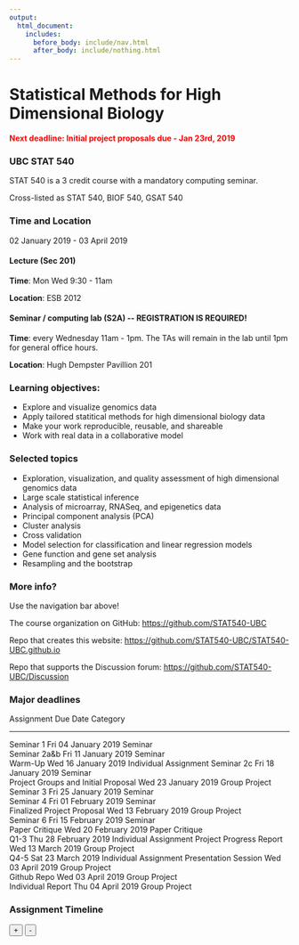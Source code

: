 ```yaml
---
output:
  html_document:
    includes:
      before_body: include/nav.html
      after_body: include/nothing.html
---
```



# Statistical Methods for High Dimensional Biology
<span style="color: red">**Next deadline: Initial project proposals due - Jan 23rd, 2019**</span>

### UBC STAT 540

STAT 540 is a 3 credit course with a mandatory computing seminar.

Cross-listed as STAT 540, BIOF 540, GSAT 540

### Time and Location

02 January 2019 - 03 April 2019

#### Lecture (Sec 201)

**Time**: Mon Wed 9:30 - 11am

**Location**: ESB 2012

#### Seminar / computing lab (S2A) -- REGISTRATION IS REQUIRED!

**Time**: every Wednesday 11am - 1pm. The TAs will remain in the lab until 1pm for general office hours.

**Location**: Hugh Dempster Pavillion 201

### Learning objectives:

  * Explore and visualize genomics data
  * Apply tailored statitical methods for high dimensional biology data
  * Make your work reproducible, reusable, and shareable
  * Work with real data in a collaborative model

### Selected topics

  * Exploration, visualization, and quality assessment of high dimensional genomics data
  * Large scale statistical inference
  * Analysis of microarray, RNASeq, and epigenetics data
  * Principal component analysis (PCA)
  * Cluster analysis
  * Cross validation
  * Model selection for classification and linear regression models
  * Gene function and gene set analysis
  * Resampling and the bootstrap

### More info?

Use the navigation bar above!

The course organization on GitHub: <https://github.com/STAT540-UBC>  

Repo that creates this website: <https://github.com/STAT540-UBC/STAT540-UBC.github.io>

Repo that supports the Discussion forum: <https://github.com/STAT540-UBC/Discussion>

### Major deadlines

Assignment                            Due Date               Category              
------------------------------------  ---------------------  ----------------------
Seminar 1                             Fri 04 January 2019    Seminar               
Seminar 2a&b                          Fri 11 January 2019    Seminar               
Warm-Up                               Wed 16 January 2019    Individual Assignment 
Seminar 2c                            Fri 18 January 2019    Seminar               
Project Groups and Initial Proposal   Wed 23 January 2019    Group Project         
Seminar 3                             Fri 25 January 2019    Seminar               
Seminar 4                             Fri 01 February 2019   Seminar               
Finalized Project Proposal            Wed 13 February 2019   Group Project         
Seminar 6                             Fri 15 February 2019   Seminar               
Paper Critique                        Wed 20 February 2019   Paper Critique        
Q1-3                                  Thu 28 February 2019   Individual Assignment 
Project Progress Report               Wed 13 March 2019      Group Project         
Q4-5                                  Sat 23 March 2019      Individual Assignment 
Presentation Session                  Wed 03 April 2019      Group Project         
Github Repo                           Wed 03 April 2019      Group Project         
Individual Report                     Thu 04 April 2019      Group Project         

### Assignment Timeline

<!--html_preserve--><div id="htmlwidget-4838d005da9faecd4772" class="timevis html-widget" style="width:672px;height:480px;">
<div class="btn-group zoom-menu">
<button type="button" class="btn btn-default btn-lg zoom-in" title="Zoom in">+</button>
<button type="button" class="btn btn-default btn-lg zoom-out" title="Zoom out">-</button>
</div>
</div>
<script type="application/json" data-for="htmlwidget-4838d005da9faecd4772">{"x":{"items":[{"id":" 1","content":"Warm-Up","start":"2019-01-16 23:59:00","Category":"Individual Assignment","style":"background-color: gold;"},{"id":" 2","content":"Paper Critique","start":"2019-02-20 23:59:00","Category":"Paper Critique","style":"background-color: aqua;"},{"id":" 3","content":"Q1-3","start":"2019-02-28 23:59:00","Category":"Individual Assignment","style":"background-color: pink;"},{"id":" 4","content":"Q4-5","start":"2019-03-23 23:59:00","Category":"Individual Assignment","style":"background-color: pink;"},{"id":" 5","content":"Project Groups and Initial Proposal","start":"2019-01-23 23:59:00","Category":"Group Project","style":"background-color: lavender;"},{"id":" 6","content":"Finalized Project Proposal","start":"2019-02-13 23:59:00","Category":"Group Project","style":"background-color: lavender;"},{"id":" 7","content":"Project Progress Report","start":"2019-03-13 23:59:00","Category":"Group Project","style":"background-color: lavender;"},{"id":" 8","content":"Presentation Session","start":"2019-04-03 23:59:00","Category":"Group Project","style":"background-color: lavender;"},{"id":" 9","content":"Github Repo","start":"2019-04-03 23:59:00","Category":"Group Project","style":"background-color: lavender;"},{"id":"10","content":"Individual Report","start":"2019-04-04 23:59:00","Category":"Group Project","style":"background-color: lavender;"},{"id":"11","content":"Seminar 1","start":"2019-01-04 23:59:00","Category":"Seminar","style":"background-color: palegreen;"},{"id":"12","content":"Seminar 2a&b","start":"2019-01-11 23:59:00","Category":"Seminar","style":"background-color: palegreen;"},{"id":"13","content":"Seminar 2c ","start":"2019-01-18 23:59:00","Category":"Seminar","style":"background-color: palegreen;"},{"id":"14","content":"Seminar 3 ","start":"2019-01-25 23:59:00","Category":"Seminar","style":"background-color: palegreen;"},{"id":"15","content":"Seminar 4 ","start":"2019-02-01 23:59:00","Category":"Seminar","style":"background-color: palegreen;"},{"id":"16","content":" Seminar 6 ","start":"2019-02-15 23:59:00","Category":"Seminar","style":"background-color: palegreen;"}],"groups":null,"showZoom":true,"zoomFactor":0.5,"fit":true,"options":[],"height":null,"api":[]},"evals":[],"jsHooks":[]}</script><!--/html_preserve-->


